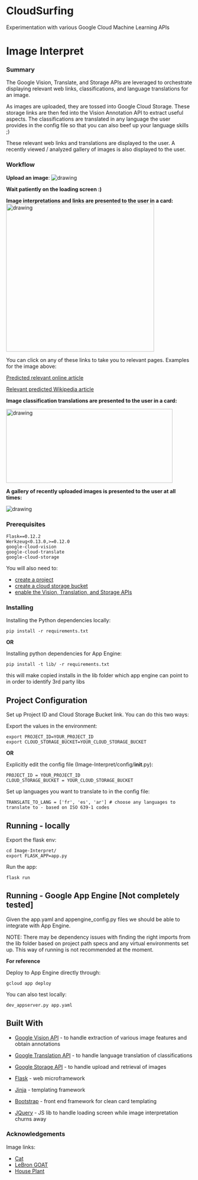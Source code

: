 # CloudSurfing

Experimentation with various Google Cloud Machine Learning APIs

# Image Interpret

### Summary
The Google Vision, Translate, and Storage APIs are leveraged to orchestrate displaying relevant web links, classifications, and language translations for an image. 

As images are uploaded, they are tossed into Google Cloud Storage. These storage links are then fed into the Vision Annotation API to extract useful aspects. The classifications are translated in any language the user provides in the config file so that you can also beef up your language skills ;) 

These relevant web links and translations are displayed to the user. A recently viewed / analyzed gallery of images is also displayed to the user.

### Workflow
**Upload an image**:
<img src="https://storage.googleapis.com/quick-platform-149322.appspot.com/img_upload.png" alt="drawing"/>

**Wait patiently on the loading screen :)**

**Image interpretations and links are presented to the user in a card:**
<img src="https://storage.googleapis.com/quick-platform-149322.appspot.com/relevant_links.png" alt="drawing" width="400" height="400"/>

You can click on any of these links to take you to relevant pages. Examples for the image above:

[Predicted relevant online article](https://en.wiktionary.org/wiki/cat)

[Relevant predicted Wikipedia article](https://en.wikipedia.org/wiki/Kitten)


**Image classification translations are presented to the user in a card:**

<img src="https://storage.googleapis.com/quick-platform-149322.appspot.com/translations.png" alt="drawing" width="450" height="200"/>

**A gallery of recently uploaded images is presented to the user at all times:**

<img src="https://storage.googleapis.com/quick-platform-149322.appspot.com/image_gallery.png" alt="drawing"/>


### Prerequisites

```
Flask==0.12.2
Werkzeug<0.13.0,>=0.12.0
google-cloud-vision
google-cloud-translate
google-cloud-storage
```

You will also need to:
* [create a project](https://cloud.google.com/resource-manager/docs/creating-managing-projects)
* [create a cloud storage bucket](https://cloud.google.com/storage/docs/creating-buckets)
* [enable the Vision, Translation, and Storage APIs](https://cloud.google.com/endpoints/docs/openapi/enable-api)

### Installing

Installing the Python dependencies locally:

```
pip install -r requirements.txt
```

**OR**

Installing python dependencies for App Engine:

```
pip install -t lib/ -r requirements.txt
```

this will make copied installs in the lib folder which app engine can point to in order to identify 3rd party libs


## Project Configuration
Set up Project ID and Cloud Storage Bucket link. You can do this two ways:

Export the values in the environment:
```
export PROJECT_ID=YOUR_PROJECT_ID
export CLOUD_STORAGE_BUCKET=YOUR_CLOUD_STORAGE_BUCKET
```

**OR**

Explicitly edit the config file (Image-Interpret/config/__init__.py):
```
PROJECT_ID = YOUR_PROJECT_ID
CLOUD_STORAGE_BUCKET = YOUR_CLOUD_STORAGE_BUCKET
```

Set up languages you want to translate to in the config file:
```
TRANSLATE_TO_LANG = ['fr', 'es', 'ar'] # choose any languages to translate to - based on ISO 639-1 codes
```

## Running - locally
Export the flask env:
```
cd Image-Interpret/
export FLASK_APP=app.py
```

Run the app:
```
flask run
```

## Running - Google App Engine [Not completely tested]
Given the app.yaml and appengine_config.py files we should be able to integrate with App Engine.

NOTE: There may be dependency issues with finding the right imports from the lib folder based on project path specs and any virtual environments set up. This way of running is not recommended at the moment.

**For reference**

Deploy to App Engine directly through:
```
gcloud app deploy
```

You can also test locally:
```
dev_appserver.py app.yaml
```


## Built With

* [Google Vision API](https://cloud.google.com/vision/docs/apis) - to handle extraction of various image features and obtain annotations
* [Google Translation API](https://cloud.google.com/storage/docs/apis) - to handle language translation of classifications
* [Google Storage API](https://cloud.google.com/translate/docs/apis) - to handle upload and retrieval of images

* [Flask](http://flask.pocoo.org/) - web microframework 
* [Jinja](http://jinja.pocoo.org/docs/2.10/) - templating framework
* [Bootstrap](https://getbootstrap.com/docs/3.3/getting-started/) - front end framework for clean card templating
* [JQuery](https://jquery.com/) - JS lib to handle loading screen while image interpretation churns away

### Acknowledgements
Image links:

* [Cat](http://iphonewallpapershd.com/wp-content/uploads/2018/05/cute-little-kitten-wallpaper-iphone-x-best-of-free-wallpapers-cats-and-kittens-impremedia-of-cute-little-kitten-wallpaper-iphone-x.jpg)
* [LeBron GOAT](https://clutchpoints.com/wp-content/uploads/2018/07/LeBron-James-9.jpg)
* [House Plant](http://www.italianlightdesign.com/img/indoor-fig-tree/_fullsize/perky-ficus-benjamina-danielle-weeping-fig-tree-house-plant-benjamina-danielle-weeping-fig-tree-house-plant_indoor-fig-tree.jpg)

